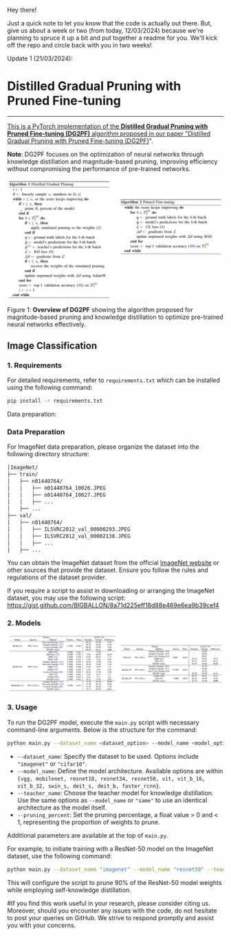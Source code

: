 Hey there!

Just a quick note to let you know that the code is actually out there. But, give us about a week or two (from today, 12/03/2024) because we're planning to spruce it up a bit and put together a readme for you. We'll kick off the repo and circle back with you in two weeks!

Update 1 (21/03/2024):

# Distilled Gradual Pruning with Pruned Fine-tuning

<p align="center">
<a href="https://ieeexplore.ieee.org/document/10438214" alt="arXiv">
</p>

---

This is a PyTorch implementation of the **Distilled Gradual Pruning with Pruned Fine-tuning (DG2PF)** algorithm proposed in our paper "[Distilled Gradual Pruning with Pruned Fine-tuning (DG2PF)](https://ieeexplore.ieee.org/document/10438214)".

**Note**: DG2PF focuses on the optimization of neural networks through knowledge distillation and magnitude-based pruning, improving efficiency without compromising the performance of pre-trained networks.

<p align="center">
  <img src="algo.jpg" alt="DG2PF"/>
</p>

Figure 1: **Overview of DG2PF** showing the algorithm proposed for magnitude-based pruning and knowledge distillation to optimize pre-trained neural networks effectively.


## Image Classification
### 1. Requirements

For detailed requirements, refer to `requirements.txt` which can be installed using the following command:

```bash
pip install -r requirements.txt
```

Data preparation: <insert instructions or script for dataset setup>
### Data Preparation

For ImageNet data preparation, please organize the dataset into the following directory structure:

```
│ImageNet/
├── train/
│   ├── n01440764/
│   │   ├── n01440764_10026.JPEG
│   │   ├── n01440764_10027.JPEG
│   │   ├── ...
│   ├── ...
├── val/
│   ├── n01440764/
│   │   ├── ILSVRC2012_val_00000293.JPEG
│   │   ├── ILSVRC2012_val_00002138.JPEG
│   │   ├── ...
│   ├── ...
```

You can obtain the ImageNet dataset from the official [ImageNet website](http://www.image-net.org/) or other sources that provide the dataset. Ensure you follow the rules and regulations of the dataset provider.

If you require a script to assist in downloading or arranging the ImageNet dataset, you may use the following script:
https://gist.github.com/BIGBALLON/8a71d225eff18d88e469e6ea9b39cef4

### 2. Models

<p align="center">
  <img src="res.jpg" alt="DG2PF"/>
</p>

### 3. Usage

To run the DG2PF model, execute the `main.py` script with necessary command-line arguments. Below is the structure for the command:

```bash
python main.py --dataset_name <dataset_option> --model_name <model_option> --teacher_name <teacher_option> --pruning_percent <prune_percentage>
```

- `--dataset_name`: Specify the dataset to be used. Options include `"imagenet"` or `"cifar10"`.
- `--model_name`: Define the model architecture. Available options are within `{vgg, mobilenet, resnet18, resnet34, resnet50, vit, vit_b_16, vit_b_32, swin_s, deit_s, deit_b, faster_rcnn}`.
- `--teacher_name`: Choose the teacher model for knowledge distillation. Use the same options as `--model_name` or `"same"` to use an identical architecture as the model itself.
- `--pruning_percent`: Set the pruning percentage, a float value > 0 and < 1, representing the proportion of weights to prune.

Additional parameters are available at the top of `main.py`.

For example, to initiate training with a ResNet-50 model on the ImageNet dataset, use the following command:

```bash
python main.py --dataset_name "imagenet" --model_name "resnet50" --teacher_name "same" --pruning_percent 0.9
```

This will configure the script to prune 90% of the ResNet-50 model weights while employing self-knowledge distillation.



#If you find this work useful in your research, please consider citing us. Moreover, should you encounter any issues with the code, do not hesitate to post your queries on GitHub. We strive to respond promptly and assist you with your concerns.


